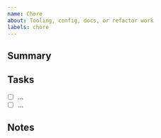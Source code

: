 ```yaml
---
name: Chore
about: Tooling, config, docs, or refactor work
labels: chore
---
```


## Summary

## Tasks
- [ ] …
- [ ] …

## Notes